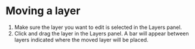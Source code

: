 # Moving a layer

1. Make sure the layer you want to edit is selected in the Layers panel.
2. Click and drag the layer in the Layers panel. A bar will appear between layers indicated where the moved layer will be placed.
